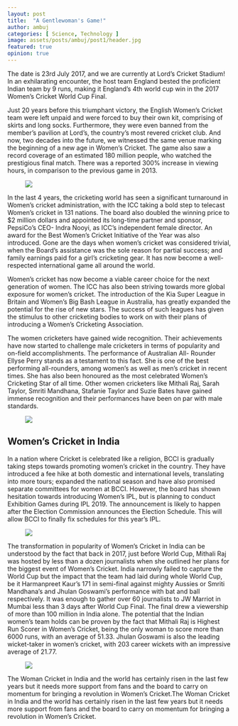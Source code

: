 ```yaml
---
layout: post
title:  "A Gentlewoman's Game!"
author: ambuj
categories: [ Science, Technology ]
image: assets/posts/ambuj/post1/header.jpg
featured: true
opinion: true
---
```


The date is 23rd July 2017, and we are currently at Lord’s Cricket Stadium! In an exhilarating encounter, the host team England bested the proficient Indian team by 9 runs, making it England’s 4th world cup win in the 2017 Women’s Cricket World Cup Final.

Just 20 years before this triumphant victory, the English Women’s Cricket team were left unpaid and were forced to buy their own kit, comprising of skirts and long socks. Furthermore, they were even banned from the member’s pavilion at Lord’s, the country’s most revered cricket club. And now, two decades into the future, we witnessed the same venue marking the beginning of a new age in Women’s Cricket. The game also saw a record coverage of an estimated 180 million people, who watched the prestigious final match. There was a reported 300% increase in viewing hours, in comparison to the previous game in 2013.

<figure>
	<img class="post-image" src="assets/posts/smbuj/post1/1.jpg">
</figure>

In the last 4 years, the cricketing world has seen a significant turnaround in Women’s cricket administration, with the ICC taking a bold step to telecast Women’s cricket in 131 nations. The board also doubled the winning price to $2 million dollars and appointed its long-time partner and sponsor, PepsiCo’s CEO- Indra Nooyi, as ICC’s independent female director. An award for the Best Women’s Cricket Initiative of the Year was also introduced. Gone are the days when women’s cricket was considered trivial, when the Board’s assistance was the sole reason for partial success; and family earnings paid for a girl’s cricketing gear.  It has now become a well-respected international game all around the world.

Women’s cricket has now become a viable career choice for the next generation of women. The ICC has also been striving towards more global exposure for women’s cricket. The introduction of the Kia Super League in Britain and Women’s Big Bash League in Australia, has greatly expanded the potential for the rise of new stars. The success of such leagues has given the stimulus to other cricketing bodies to work on with their plans of introducing a Women’s Cricketing Association.

The women cricketers have gained wide recognition. Their achievements have now started to challenge male cricketers in terms of popularity and on-field accomplishments. The performance of Australian All- Rounder Ellyse Perry stands as a testament to this fact. She is one of the best performing all-rounders, among women’s as well as men’s cricket in recent times. She has also been honoured as the most celebrated Women’s Cricketing Star of all time. Other women cricketers like Mithali Raj, Sarah Taylor, Smriti Mandhana, Stafanie Taylor and Suzie Bates have gained immense recognition and their performances have been on par with male standards.

<figure>
	<img class="post-image" src="assets/posts/smbuj/post1/2.jpg">
</figure>

## Women’s Cricket in India

In a nation where Cricket is celebrated like a religion, BCCI is gradually taking steps towards promoting women’s cricket in the country. They have introduced a fee hike at both domestic and international levels, translating into more tours; expanded the national season and have also promised separate committees for women at BCCI. However, the board has shown hesitation towards introducing Women’s IPL, but is planning to conduct Exhibition Games during IPL 2019. The announcement is likely to happen after the Election Commission announces the Election Schedule. This will allow BCCI to finally fix schedules for this year’s IPL.

<figure>
	<img class="post-image" src="assets/posts/smbuj/post1/3.jpg">
</figure>

The transformation in popularity of Women’s Cricket in India can be understood by the fact that back in 2017, just before World Cup, Mithali Raj was hosted by less than a dozen journalists when she outlined her plans for the biggest event of Women’s Cricket. India narrowly failed to capture the World Cup but the impact that the team had laid during whole World Cup, be it Harmanpreet Kaur’s 171 in semi-final against mighty Aussies or Smriti Mandhana’s and Jhulan Goswami’s performance with bat and ball respectively. It was enough to gather over 60 journalists to JW Marriot in Mumbai less than 3 days after World Cup Final. The final drew a viewership of more than 100 million in India alone. The potential that the Indian women’s team holds can be proven by the fact that Mithali Raj is Highest Run Scorer in Women’s Cricket, being the only woman to score more than 6000 runs, with an average of 51.33. Jhulan Goswami is also the leading wicket-taker in women’s cricket, with 203 career wickets with an impressive average of 21.77.

<figure>
	<img class="post-image" src="assets/posts/smbuj/post1/4.jpg">
</figure>

The Woman Cricket in India and the world has certainly risen in the last few years but it needs more support from fans and the board to carry on momentum for bringing a revolution in Women’s Cricket.The Woman Cricket in India and the world has certainly risen in the last few years but it needs more support from fans and the board to carry on momentum for bringing a revolution in Women’s Cricket.
